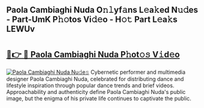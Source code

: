 ## Paola Cambiaghi Nuda O𝚗𝚕yf𝚊ns L𝚎a𝚔ed N𝚞𝚍es - Part-UmK P𝚑𝚘tos Vi𝚍𝚎o - H𝚘𝚝 Part L𝚎a𝚔s LEWUv

# <h2><a href="http://kf7d5g.oniu.top/?m=Paola+Cambiaghi+Nuda">🔗👉 🔴 Paola Cambiaghi Nuda P𝚑ot𝚘𝚜 V𝚒d𝚎o</a></h2>

[![Paola Cambiaghi Nuda Nu𝚍e𝚜](https://i.imgur.com/0qMVB7G.gif)](http://kf7d5g.oniu.top/?m=Paola+Cambiaghi+Nuda)
Cybernetic performer and multimedia designer Paola Cambiaghi Nuda, celebrated for distributing dance and lifestyle inspiration through popular dance trends and brief videos. Approachability and authenticity define Paola Cambiaghi Nuda's public image, but the enigma of his private life continues to captivate the public.  
